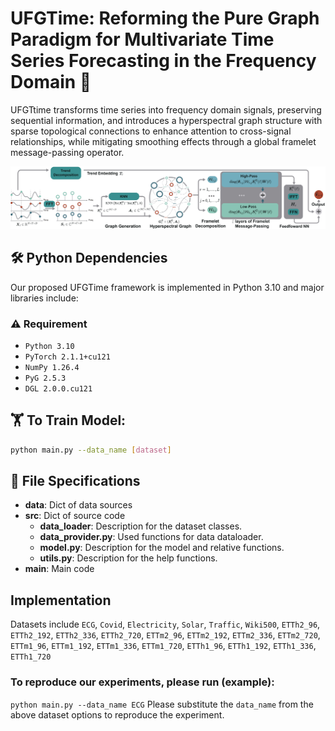 
# UFGTime: Reforming the Pure Graph Paradigm for Multivariate Time Series Forecasting in the Frequency Domain :hugs: 

UFGTtime transforms time series into frequency domain signals, preserving sequential information, and introduces a hyperspectral graph structure with sparse topological connections to enhance attention to cross-signal relationships, while mitigating smoothing effects through a global framelet message-passing operator.
<p>
  <img src="./Structure.jpg" width="1000">
  <br />
</p>

## :hammer_and_wrench: Python Dependencies

Our proposed UFGTime framework is implemented in Python 3.10 and major libraries include:

### :warning: Requirement

- <code>Python 3.10</code>
- <code>PyTorch 2.1.1+cu121</code>
- <code>NumPy 1.26.4</code>
- <code>PyG 2.5.3</code>
- <code>DGL 2.0.0.cu121</code>

## 	:weight_lifting: To Train Model:

```bash
python main.py --data_name [dataset]
```

## :open_file_folder: File Specifications

- **data**: Dict of data sources
- **src**: Dict of source code
  - **data_loader**: Description for the dataset classes.
  - **data_provider.py**: Used functions for data dataloader.
  - **model.py**: Description for the model and relative functions.
  - **utils.py**: Description for the help functions.
- **main**: Main code

## Implementation
Datasets include `ECG`, `Covid`, `Electricity`, `Solar`, `Traffic`, `Wiki500`, `ETTh2_96`, `ETTh2_192`, `ETTh2_336`, `ETTh2_720`, `ETTm2_96`, `ETTm2_192`, `ETTm2_336`, `ETTm2_720`, `ETTm1_96`, `ETTm1_192`, `ETTm1_336`, `ETTm1_720`, `ETTh1_96`, `ETTh1_192`, `ETTh1_336`, `ETTh1_720`
### To reproduce our experiments, please run (example):
`python main.py --data_name ECG` 
Please substitute the `data_name` from the above dataset options to reproduce the experiment.

